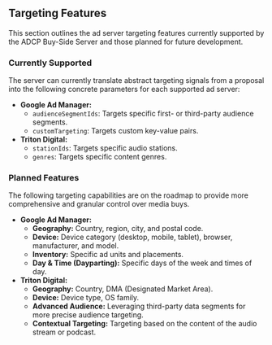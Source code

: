 ## Targeting Features

This section outlines the ad server targeting features currently supported by the ADCP Buy-Side Server and those planned for future development.

### Currently Supported

The server can currently translate abstract targeting signals from a proposal into the following concrete parameters for each supported ad server:

*   **Google Ad Manager:**
    *   `audienceSegmentIds`: Targets specific first- or third-party audience segments.
    *   `customTargeting`: Targets custom key-value pairs.
*   **Triton Digital:**
    *   `stationIds`: Targets specific audio stations.
    *   `genres`: Targets specific content genres.

### Planned Features

The following targeting capabilities are on the roadmap to provide more comprehensive and granular control over media buys.

*   **Google Ad Manager:**
    *   **Geography:** Country, region, city, and postal code.
    *   **Device:** Device category (desktop, mobile, tablet), browser, manufacturer, and model.
    *   **Inventory:** Specific ad units and placements.
    *   **Day & Time (Dayparting):** Specific days of the week and times of day.
*   **Triton Digital:**
    *   **Geography:** Country, DMA (Designated Market Area).
    *   **Device:** Device type, OS family.
    *   **Advanced Audience:** Leveraging third-party data segments for more precise audience targeting.
    *   **Contextual Targeting:** Targeting based on the content of the audio stream or podcast.